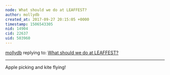 ```yaml
---
node: What should we do at LEAFFEST?
author: mollydb
created_at: 2017-09-27 20:15:05 +0000
timestamp: 1506543305
nid: 14904
cid: 22637
uid: 503960
---
```




[mollydb](../profile/mollydb) replying to: [What should we do at LEAFFEST?](../notes/cfastie/09-18-2017/what-should-we-do-at-leaffest)

----
Apple picking and kite flying!